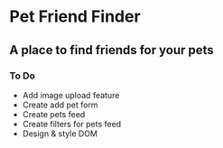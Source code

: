 # Pet Friend Finder
## A place to find friends for your pets

### To Do

* Add image upload feature
* Create add pet form
* Create pets feed
* Create filters for pets feed
* Design & style DOM